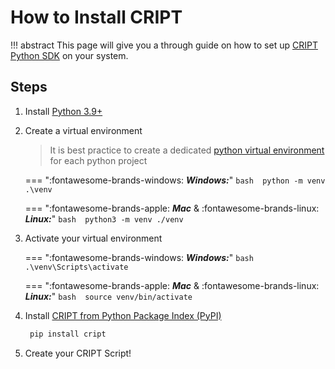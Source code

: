 # How to Install CRIPT

!!! abstract
    This page will give you a through guide on how to set up [CRIPT Python SDK](https://pypi.org/project/cript/) on your system.


## Steps
1.  Install [Python 3.9+](https://www.python.org/downloads/)
2.  Create a virtual environment

    > It is best practice to create a dedicated [python virtual environment](https://docs.python.org/3/library/venv.html) for each python project

    === ":fontawesome-brands-windows: **_Windows:_**"
        ```bash 
        python -m venv .\venv
        ```

    === ":fontawesome-brands-apple: **_Mac_** & :fontawesome-brands-linux: **_Linux:_**"
        ```bash 
        python3 -m venv ./venv
        ```

3.  Activate your virtual environment

    === ":fontawesome-brands-windows: **_Windows:_**"
        ```bash 
        .\venv\Scripts\activate
        ```

    === ":fontawesome-brands-apple: **_Mac_** & :fontawesome-brands-linux: **_Linux:_**"
        ```bash 
        source venv/bin/activate
        ```

4.  Install [CRIPT from Python Package Index (PyPI)](https://pypi.org/project/cript/)
    ```bash
     pip install cript
    ```
5.  Create your CRIPT Script!
